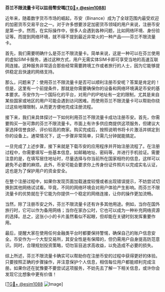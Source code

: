 **芬兰不限流量卡可以註冊幣安嗎[[TG💪+ @esim1088](https://t.me/s/esim1088)]**

近年来，随着数字货币市场的崛起，币安（Binance）成为了全球范围内最受欢迎的加密货币交易平台之一。对于许多想要涉足加密货币领域的用户来说，注册币安是第一步。然而，在实际操作中，很多人会遇到各种问题，比如网络环境、身份验证等。而提到网络环境，就不得不提到最近非常火的一种产品——芬兰不限流量卡。

首先，我们需要明确什么是芬兰不限流量卡。简单来说，这是一种可以在芬兰使用的虚拟SIM卡服务，通过这种方式，用户无需实体SIM卡即可享受当地的高速互联网连接。这种服务非常适合那些经常需要跨境工作或者旅行的人士，因为它能够提供稳定且快速的网络支持。

那么，问题来了：使用芬兰不限流量卡是否可以顺利注册币安呢？答案是肯定的！但是，这里有一个前提条件，那就是你需要确保你的设备和网络环境满足币安的基本要求。币安作为一个国际化的平台，对用户的IP地址有一定的限制，尤其是来自某些国家或地区的用户可能会遇到访问困难。而使用芬兰不限流量卡可以帮助你绕过这些地理限制，从而更方便地完成注册流程。

接下来，我们来具体探讨一下如何利用芬兰不限流量卡成功注册币安。首先，你需要购买一张可靠的芬兰不限流量卡。市面上有许多供应商提供这项服务，但建议大家选择信誉良好、评价较高的商家。购买完成后，按照说明书将卡片激活并绑定到你的设备上。通常情况下，这一步骤非常简单，只需几分钟就能搞定。

一旦完成了上述步骤，接下来就是下载币安的应用程序并开始注册流程了。在注册过程中，你需要填写一些基本信息，如邮箱地址、密码等，并进行手机验证。需要注意的是，在填写居住地址时，尽量选择与你当前所在国家相符的信息，这样可以避免不必要的麻烦。此外，币安可能会要求你上传身份证件照片以完成实名认证，这也是为了保护用户的资金安全。

在整个注册过程中，如果你发现页面加载速度较慢或者出现错误提示，不妨尝试切换到其他网络试试看。毕竟，不同的网络环境会对用户体验产生影响。而芬兰不限流量卡的优势就在于它能为你提供一个稳定的网络连接，让你的操作更加流畅。

当然，除了注册币安之外，芬兰不限流量卡还有许多其他用途。例如，当你在国外旅行时，它可以作为备用网络；当你在家办公时，它也可以成为一种补充网络资源的选择。总之，这张小小的卡片虽然看似不起眼，但却能在关键时刻发挥重要作用。

最后，提醒大家在使用任何金融类平台时都要保持警惕，确保自己的账户信息安全。币安作为一个大型交易所，其安全性是有保障的，但仍需用户自身提高防范意识。同时，合理规划投资策略，切勿盲目追求高收益，以免造成不必要的损失。

综上所述，芬兰不限流量卡确实可以帮助你在注册币安的过程中获得更好的体验。只要按照正确的步骤操作，并注意保护个人信息，相信每位用户都能顺利完成注册。如果你还在犹豫要不要尝试这项服务，不妨先去了解一下相关信息，或许你会发现它比想象中更有价值！

[[TG💪+ @esim1088](https://t.me/s/esim1088) ![Image](https://i.postimg.cc/4NQfJmqS/Snipaste-2025-05-13-00-14-12.png)]